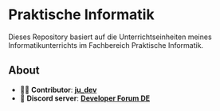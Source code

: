 # Praktische Informatik

Dieses Repository basiert auf die Unterrichtseinheiten meines Informatikunterrichts im Fachbereich Praktische Informatik.

## About

- 👨‍💻 **Contributor**: **[ju_dev](https://github.com/ju-dev-16)**
- 👾 **Discord server**: **[Developer Forum DE](https://discord.gg/urvsvPqQ3T)**
